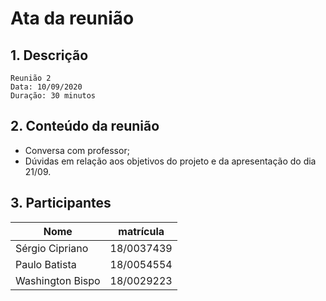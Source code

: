 # Ata da reunião

## 1. Descrição

```
Reunião 2
Data: 10/09/2020
Duração: 30 minutos
```

## 2. Conteúdo da reunião

* Conversa com professor;
* Dúvidas em relação aos objetivos do projeto e da apresentação do dia 21/09.

## 3. Participantes

|Nome|matrícula|
|-|-|
| Sérgio Cipriano  | 18/0037439 |
| Paulo Batista    | 18/0054554 |
| Washington Bispo | 18/0029223 |
